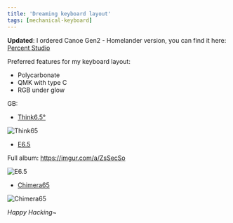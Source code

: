 ```yaml
---
title: 'Dreaming keyboard layout'
tags: [mechanical-keyboard]
---
```


**Updated**: I ordered Canoe Gen2 - Homelander version, you can find it here: [Percent Studio](https://percent.studio/products/canoe-gen2)

Preferred features for my keyboard layout:

-   Polycarbonate
-   QMK with type C
-   RGB under glow

GB:

-   [Think6.5°](https://geekhack.org/index.php?topic=100166.0)

![Think65]

-   [E6.5](https://geekhack.org/index.php?topic=99655.0)

Full album: https://imgur.com/a/ZsSecSo

![E6.5]

-   [Chimera65](https://geekhack.org/index.php?topic=103528.0)

![Chimera65]

[think65]: https://i.imgur.com/bH5JgUfr.jpg
[e6.5]: https://i.imgur.com/ALzNll3r.jpg
[chimera65]: https://instagram.fhan3-2.fna.fbcdn.net/v/t51.2885-15/e35/s1080x1080/71029383_2782329891797791_4853721067203993920_n.jpg?_nc_ht=instagram.fhan3-2.fna.fbcdn.net&_nc_cat=107&_nc_ohc=qHFU-baaur4AX-qZMMl&oh=923405abd8c62fb9a1add06e5efa39e9&oe=5EAA3363

_Happy Hacking~_
